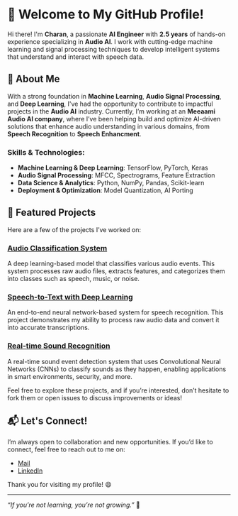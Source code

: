 # 👋 Welcome to My GitHub Profile!

Hi there! I'm **Charan**, a passionate **AI Engineer** with **2.5 years** of hands-on experience specializing in **Audio AI**. I work with cutting-edge machine learning and signal processing techniques to develop intelligent systems that understand and interact with speech data.

## 🚀 About Me

With a strong foundation in **Machine Learning**, **Audio Signal Processing**, and **Deep Learning**, I've had the opportunity to contribute to impactful projects in the **Audio AI** industry. Currently, I’m working at an **Meeaami Audio AI company**, where I’ve been helping build and optimize AI-driven solutions that enhance audio understanding in various domains, from **Speech Recognition** to **Speech Enhancment**.

### Skills & Technologies:
- **Machine Learning & Deep Learning**: TensorFlow, PyTorch, Keras
- **Audio Signal Processing**: MFCC, Spectrograms, Feature Extraction
- **Data Science & Analytics**: Python, NumPy, Pandas, Scikit-learn
- **Deployment & Optimization**: Model Quantization, AI Porting

## 🔧 Featured Projects

Here are a few of the projects I’ve worked on:

### [Audio Classification System](link-to-project)
A deep learning-based model that classifies various audio events. This system processes raw audio files, extracts features, and categorizes them into classes such as speech, music, or noise.

### [Speech-to-Text with Deep Learning](link-to-project)
An end-to-end neural network-based system for speech recognition. This project demonstrates my ability to process raw audio data and convert it into accurate transcriptions.

### [Real-time Sound Recognition](link-to-project)
A real-time sound event detection system that uses Convolutional Neural Networks (CNNs) to classify sounds as they happen, enabling applications in smart environments, security, and more.

Feel free to explore these projects, and if you’re interested, don’t hesitate to fork them or open issues to discuss improvements or ideas!

## 📬 Let's Connect!

I’m always open to collaboration and new opportunities. If you’d like to connect, feel free to reach out to me on:

- [Mail](bcharankumarreddy.ckr@gmail.com)
- [LinkedIn](https://www.linkedin.com/in/bcharankumarreddy/)

Thank you for visiting my profile! 😄

---

*“If you’re not learning, you’re not growing.”* 🚀
